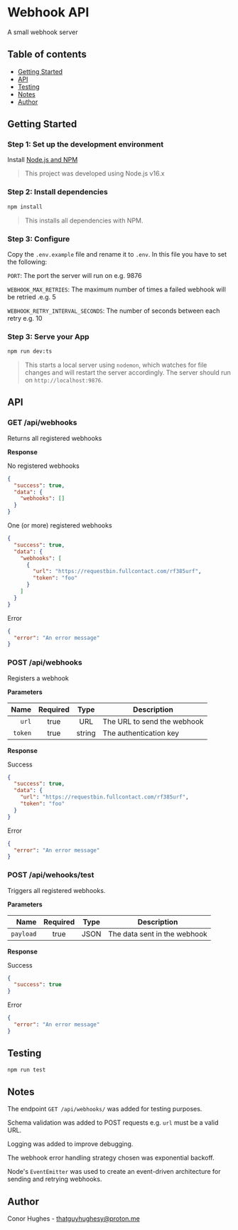 # Webhook API

A small webhook server

## Table of contents

- [Getting Started](#getting-started)
- [API](#api)
- [Testing](#testing)
- [Notes](#notes)
- [Author](#author)

## Getting Started

### Step 1: Set up the development environment

Install [Node.js and NPM](https://nodejs.org/en/download/)

> This project was developed using Node.js v16.x

### Step 2: Install dependencies

```bash
npm install
```

> This installs all dependencies with NPM.

### Step 3: Configure

Copy the `.env.example` file and rename it to `.env`. In this file you have to set the following:

`PORT`: The port the server will run on e.g. 9876

`WEBHOOK_MAX_RETRIES`: The maximum number of times a failed webhook will be retried .e.g. 5

`WEBHOOK_RETRY_INTERVAL_SECONDS`: The number of seconds between each retry e.g. 10

### Step 3: Serve your App

```bash
npm run dev:ts
```

> This starts a local server using `nodemon`, which watches for file changes and will restart the server accordingly.
> The server should run on `http://localhost:9876`.

## API

### GET /api/webhooks

Returns all registered webhooks

**Response**

No registered webhooks

```json
{
  "success": true,
  "data": {
    "webhooks": []
  }
}
```

One (or more) registered webhooks

```json
{
  "success": true,
  "data": {
    "webhooks": [
      {
        "url": "https://requestbin.fullcontact.com/rf385urf",
        "token": "foo"
      }
    ]
  }
}
```

Error

```json
{
  "error": "An error message"
}
```

### POST /api/webhooks

Registers a webhook

**Parameters**

|    Name | Required |  Type  | Description                 |
| ------: | :------: | :----: | --------------------------- |
|   `url` |   true   |  URL   | The URL to send the webhook |
| `token` |   true   | string | The authentication key      |

**Response**

Success

```json
{
  "success": true,
  "data": {
    "url": "https://requestbin.fullcontact.com/rf385urf",
    "token": "foo"
  }
}
```

Error

```json
{
  "error": "An error message"
}
```

### POST /api/wehooks/test

Triggers all registered webhooks.

**Parameters**

|      Name | Required | Type | Description                  |
| --------: | :------: | :--: | ---------------------------- |
| `payload` |   true   | JSON | The data sent in the webhook |

**Response**

Success

```json
{
  "success": true
}
```

Error

```json
{
  "error": "An error message"
}
```

## Testing

```bash
npm run test
```

## Notes

The endpoint `GET /api/webhooks/` was added for testing purposes.

Schema validation was added to POST requests e.g. `url` must be a valid URL.

Logging was added to improve debugging.

The webhook error handling strategy chosen was exponential backoff.

Node's `EventEmitter` was used to create an event-driven architecture for sending and retrying webhooks.

## Author

Conor Hughes - thatguyhughesy@proton.me
